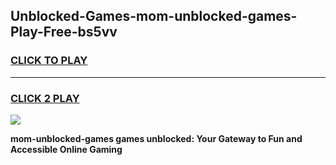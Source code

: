 
## Unblocked-Games-mom-unblocked-games-Play-Free-bs5vv
<h3>
<a href="https://premium76.site?title=mom-unblocked-games&ref=09A">CLICK TO PLAY</a></h3>
<hr>

<h3>
<a href="https://premium76.site?title=mom-unblocked-games&ref=09A">CLICK 2 PLAY</a>
  
</h3>

<a href="https://premium76.site?title=mom-unblocked-games&ref=09A"><img src="https://clearcache.store/games.png"></a>


**mom-unblocked-games games unblocked: Your Gateway to Fun and Accessible Online Gaming**
